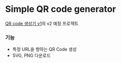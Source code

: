 # Simple QR code generator

[QR code 생성기 v1](<(https://codepen.io/normaltic-the-encoder/pen/bGLaxOM)>)의 v2 예정 프로젝트

### 기능

- 특정 URL을 향하는 QR Code 생성
- SVG, PNG 다운로드
